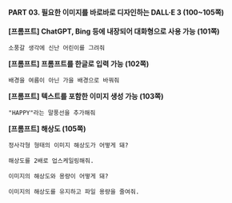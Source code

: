 #### PART 03. 필요한 이미지를 바로바로 디자인하는 DALL·E 3 (100~105쪽)

**[프롬프트] ChatGPT, Bing 등에 내장되어 대화형으로 사용 가능 (101쪽)**

```
소풍갈 생각에 신난 어린이를 그려줘
```

**[프롬프트] 프롬프트를 한글로 입력 가능 (102쪽)**

```
배경을 여름이 아닌 가을 배경으로 바꿔줘
```

**[프롬프트] 텍스트를 포함한 이미지 생성 가능 (103쪽)**

```
"HAPPY"라는 말풍선을 추가해줘
```

**[프롬프트] 해상도 (105쪽)**

```
정사각형 형태의 이미지 해상도가 어떻게 돼?
```

```
해상도를 2배로 업스케일링해줘.
```

```
이미지의 해상도와 용량이 어떻게 돼?
```

```
이미지의 해상도를 유지하고 파일 용량을 줄여줘.
```

